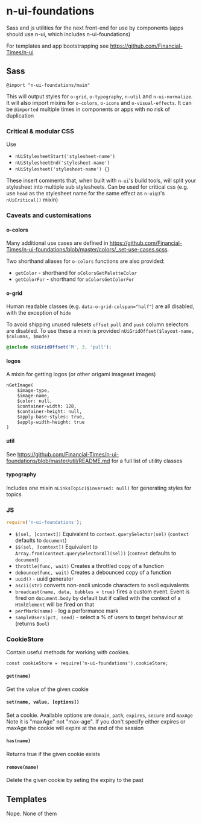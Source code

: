 # n-ui-foundations
Sass and js utilities for the next front-end for use by components (apps should use n-ui, which includes n-ui-foundations)

For templates and app bootstrapping see https://github.com/Financial-Times/n-ui

## Sass
```
@import "n-ui-foundations/main"
```
This will output styles for `o-grid`, `o-typography`, `n-util` and `n-ui-normalize`. It will also import mixins for `o-colors`, `o-icons` and `o-visual-effects`. It can be `@imported` multiple times in components or apps with no risk of duplication

### Critical & modular CSS
Use
- `nUiStylesheetStart('stylesheet-name')`
- `nUiStylesheetEnd('stylesheet-name')`
- `nUiStylesheet('stylesheet-name') {}`

These insert comments that, when built with `n-ui`'s build tools, will split your stylesheet into multiple sub stylesheets. Can be used for critical css (e.g. use `head` as the stylesheet name for the same effect as `n-ui@3`'s `nUiCritical()` mixin)

### Caveats and customisations

#### o-colors

Many additional use cases are defined in https://github.com/Financial-Times/n-ui-foundations/blob/master/colors/_set-use-cases.scss.

Two shorthand aliases for `o-colors` functions are also provided:
- `getColor` - shorthand for `oColorsGetPaletteColor`
- `getColorFor` - shorthand for `oColorsGetColorFor`

#### o-grid

Human readable classes (e.g. `data-o-grid-colspan="half"`) are all disabled, with the exception of `hide`

To avoid shipping unused rulesets `offset` `pull` and `push` column selectors are disabled. To use these a mixin is provided `nUiGridOffset($layout-name, $columns, $mode)`

```scss
@include nUiGridOffset('M', 3, 'pull');
```

#### logos
A mixin for getting logos (or other origami imageset images)
```
nGetImage(
	$image-type,
	$image-name,
	$color: null,
	$container-width: 128,
	$container-height: null,
	$apply-base-styles: true,
	$apply-width-height: true
)
```
#### util
See https://github.com/Financial-Times/n-ui-foundations/blob/master/util/README.md for a full list of utility classes

#### typography
Includes one mixin `nLinksTopic($inversed: null)` for generating styles for topics

### JS

```js
require('n-ui-foundations');
```

- `$(sel, [context])` Equivalent to `context.querySelector(sel)` (`context` defaults to `document`)
- `$$(sel, [context])` Equivalent to `Array.from(context.querySelectorAll(sel))` (`context` defaults to `document`)
- `throttle(func, wait)` Creates a throttled copy of a function
- `debounce(func, wait)` Creates a debounced copy of a function
- `uuid()` - uuid generator
- `ascii(str)` converts non-ascii unicode characters to ascii equivalents
- `broadcast(name, data, bubbles = true)` fires a custom event. Event is fired on `document.body` by default but if called with the context of a `HtmlElement` will be fired on that
- `perfMark(name)` - log a performance mark
- `sampleUsers(pct, seed)` - select a % of users to target behaviour at (returns `Bool`)

### CookieStore

Contain useful methods for working with cookies.

`const cookieStore = require('n-ui-foundations').cookieStore;`

#### `get(name)`
Get the value of the given cookie

#### `set(name, value, [options])`
Set a cookie.  Available options are `domain`, `path`, `expires`, `secure` and `maxAge`
Note it is "maxAge" not "max-age".  If you don't specify either expires or maxAge the cookie will expire at the end of the session

#### `has(name)`
Returns true if the given cookie exists

#### `remove(name)`
Delete the given cookie by seting the expiry to the past

## Templates
Nope. None of them
